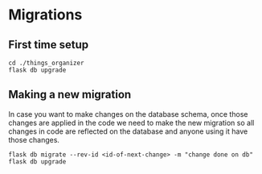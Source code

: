 # Migrations

## First time setup
```console
cd ./things_organizer
flask db upgrade
```

## Making a new migration
In case you want to make changes on the database schema, once those changes are applied in the code 
we need to make the new migration so all changes in code are reflected on the database and 
anyone using it have those changes.
```console
flask db migrate --rev-id <id-of-next-change> -m "change done on db"
flask db upgrade
```